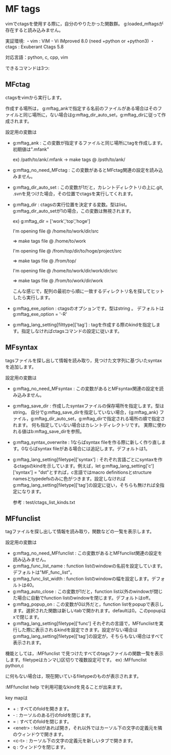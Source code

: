 
# MF tags
vimでctagsを使用する際に，自分のやりたかった関数群。
g:loaded_mftagsが存在すると読み込みません。

実証環境:
・vim : VIM - Vi IMproved 8.0 (need +python or +python3)
・ctags : Exuberant Ctags 5.8

対応言語：python, c, cpp, vim


できるコマンドは3つ:
## MFctag
ctagsをvimから実行します。

作成する場所は， g:mftag_ankで指定する名前のファイルがある場合はそのファイルと同じ場所に，ない場合はg:mftag_dir_auto_set，g:mftag_dirに従って作成されます。

設定用の変数は
* g:mftag_ank : この変数が指定するファイルと同じ場所にtagを作成します。初期値は".mfank"

  ex) /path/to/ank/.mfank -> make tags @ /psth/to/ank/
* g:mftag_no_need_MFctag : この変数があるとMFctag関連の設定を読み込みません。
* g:mftag_dir_auto_set : この変数が1だと，カレントディレクトリの上に.git, .svnを見つけた場合，その位置でctagsを実行してくれます。
* g:mftag_dir : ctagsの実行位置を決定する変数。型はlist。g:mftag_dir_auto_setが1の場合，この変数は無視されます。

  ex) g:mftag_dir = ['work','top','hoge']

     I'm opening file @ /home/to/work/dir/src

     => make tags file @ /home/to/work

     I'm opening file @ /from/top/dir/to/hoge/project/src

     => make tags file @ /from/top/

     I'm opening file @ /home/to/work/dir/work/dir/src

     => make tags file @ /from/to/work/dir/work

     こんな感じで，配列の最初から順に一致するディレクトリ名を探してヒットしたら実行します。
* g:mftag_exe_option : ctagsのオプションです。型はstring 。
  デフォルトはg:mftag_exe_option = '-R'
* g:mftag_lang_setting[filttype]['tag'] : tagを作成する際のkindを指定します。指定しなければctagsコマンドの設定に従います。

## MFsyntax
tagsファイルを探し出して情報を読み取り，見つけた文字列に基づいたsyntaxを追加します。

設定用の変数は
* g:mftag_no_need_MFsyntax : この変数があるとMFsyntax関連の設定を読み込みません。
* g:mftag_save_dir : 作成したsyntaxファイルの保存場所を指定します。型はstring。
  自分でg:mftag_save_dirを指定していない場合，{g:mftag_ank} ファイル，g:mftag_dir_auto_set，g:mftag_dirで指定される場所の順で指定されます。
  何も指定していない場合はカレントディレクトリです。
  実際に使われる値はb:mftag_save_dirを参照。
* g:mftag_syntax_overwrite : 1ならばsyntax fileを作る際に新しく作り直します。0ならばsyntax fileがある場合には追記します。デフォルトは1。
* g:mftag_lang_setting[filetype]['syntax']
  : それぞれ言語ごとにsyntaxを作るctagsのkindを示しています。例えば，let g:mftag_lang_setting['c']['syntax'] = "dst"とすれば，c言語ではmacro definitionsとstructure namesとtypedefsのみに色がつきます。設定しなければg:mftag_lang_setting[filetype]['tag']の設定に従い，そちらも無ければ全指定になります。

  参考 : test/ctags_list_kinds.txt

## MFfunclist
tagファイルを探し出して情報を読み取り，関数などの一覧を表示します。

設定用の変数は
* g:mftag_no_need_MFfunclist : この変数があるとMFfunclist関連の設定を読み込みません。
* g:mftag_func_list_name : function listのwindowの名前を設定しています。デフォルトは"MF_func_list"。
* g:mftag_func_list_width : function listのwindowの幅を設定します。デフォルトは40。
* g:mftag_auto_close : この変数が1だと，function list以外のwindowが閉じた場合に自動でfunction listのwindowを閉じます。デフォルトはoff。
* g:mftag_popup_on : この変数が0以外だと，function listをpopupで表示します。選択された関数は新しいtabで開かれます。defaultは0。このpopupはxで閉じます。
* g:mftag_lang_setting[filetype]['func']
  それぞれの言語で，MFfunclistを実行した際に表示されるkindを設定できます。設定がない場合はg:mftag_lang_setting[filetype]['tag']の設定が，そちらもない場合はすべて表示されます。

機能としては，:MFfunclist <filetype>で見つけたすべてのtagsファイルの関数一覧を表示します。filetypeはカンマ(,)区切りで複数設定可です。 ex) :MFfunclist python,c

<filetype>に何もない場合は，現在開いているfiletypeのものが表示されます。

:MFfunclist <filetype> help で利用可能なkindを見ることが出来ます。

key mapは
* \+       : すべてのfoldを開きます。
* \-       : カーソルのある行のfoldを閉じます。
* =       : すべてのfoldを閉じます。
* \<enetr> : foldがあれば開き，それ以外ではカーソル下の文字の定義元を隣のウィンドウで開きます。
* \<c-t> : カーソル下の文字の定義元を新しいタブで開きます。
* q       : ウィンドウを閉じます。

